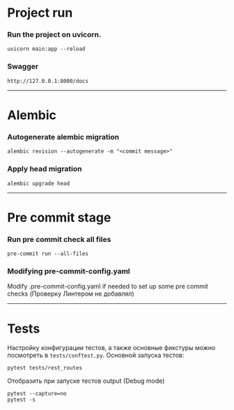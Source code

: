 # Project run

### Run the project on uvicorn.
```shell
uvicorn main:app --reload
```

### Swagger
```
http://127.0.0.1:8000/docs
```

***
# Alembic

### Autogenerate alembic migration
```shell
alembic revision --autogenerate -m "<commit message>"
```

### Apply head migration
```shell
alembic upgrade head
```

***
# Pre commit stage

### Run pre commit check all files
```shell
pre-commit run --all-files
```

### Modifying pre-commit-config.yaml
Modify .pre-commit-config.yaml if needed to set up some pre commit checks
(Проверку Линтером не добавлял)


***
# Tests

Настройку конфигурации тестов, а также основные фикстуры можно посмотреть в `tests/conftest.py`.
Основной запуска тестов:
```shell
pytest tests/rest_routes
```

Отобразить при запуске тестов output (Debug mode)
```shell
pytest --capture=no
pytest -s
```
